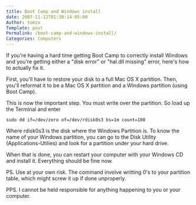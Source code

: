 ```yaml
---
title: Boot Camp and Windows install
date: 2007-11-12T01:30:14-05:00
Author: tomzx
Template: post
Permalink: /boot-camp-and-windows-install/
Categories: Computers
---
```


If you're having a hard time getting Boot Camp to correctly install Windows and you're getting either a "disk error" or "hal.dll missing" error, here's how to actually fix it.

First, you'll have to restore your disk to a full Mac OS X partition.
Then, you'll reformat it to be a Mac OS X partition and a Windows partition (using Boot Camp).

This is now the important step. You must write over the partition. So load up the Terminal and enter

<pre><code class="bash">sudo dd if=/dev/zero of=/dev/rdisk0s3 bs=1m count=100</code></pre>

Where rdisk0s3 is the disk where the Windows Partition is. To know the name of your Windows partition, you can go to the Disk Utility (Applications-Utilies) and look for a partition under your hard drive.

When that is done, you can restart your computer with your Windows CD and install it. Everything should be fine now.

PS. Use at your own risk. The command involve writting 0's to your partition table, which might screw it up if done unproperly.

PPS. I cannot be held responsible for anything happening to you or your computer.